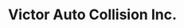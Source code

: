 ---
title: "Victor Auto Collision Inc."
url: /brooklyn/victor-auto-collision-inc/
shop: car repair
---